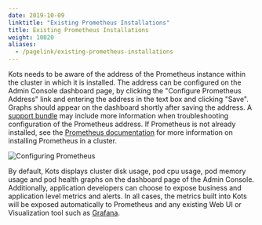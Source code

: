 ```yaml
---
date: 2019-10-09
linktitle: "Existing Prometheus Installations"
title: Existing Prometheus Installations
weight: 10020
aliases: 
  - /pagelink/existing-prometheus-installations
---
```


Kots needs to be aware of the address of the Prometheus instance within the cluster in which it is installed. The address can be configured on the Admin Console dashboard page, by clicking the "Configure Prometheus Address" link and entering the address in the text box and clicking "Save". Graphs should appear on the dashboard shortly after saving the address. A [support bundle](/kotsadm/troubleshooting/support-bundle/) may include more information when troubleshooting configuration of the Prometheus address. If Prometheus is not already installed, see the [Prometheus documentation](/kotsadm/monitoring/prometheus/) for more information on installing Prometheus in a cluster.

![Configuring Prometheus](/images/kotsadm-dashboard-configureprometheus.png)

By default, Kots displays cluster disk usage, pod cpu usage, pod memory usage and pod health graphs on the dashboard page of the Admin Console. Additionally, application developers can choose to expose business and application level metrics and alerts. In all cases, the metrics built into Kots will be exposed automatically to Prometheus and any existing Web UI or Visualization tool such as [Grafana](https://prometheus.io/docs/visualization/grafana/).
